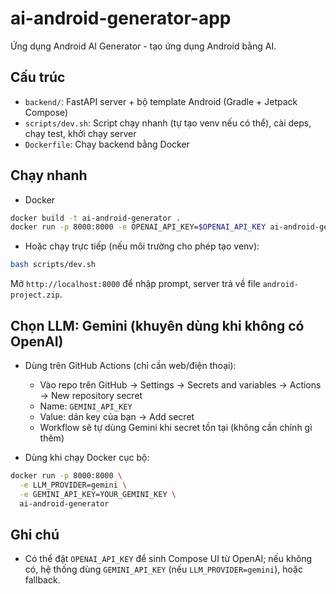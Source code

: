# ai-android-generator-app
Ứng dụng Android AI Generator - tạo ứng dụng Android bằng AI.

## Cấu trúc
- `backend/`: FastAPI server + bộ template Android (Gradle + Jetpack Compose)
- `scripts/dev.sh`: Script chạy nhanh (tự tạo venv nếu có thể), cài deps, chạy test, khởi chạy server
- `Dockerfile`: Chạy backend bằng Docker

## Chạy nhanh
- Docker

```bash
docker build -t ai-android-generator .
docker run -p 8000:8000 -e OPENAI_API_KEY=$OPENAI_API_KEY ai-android-generator
```

- Hoặc chạy trực tiếp (nếu môi trường cho phép tạo venv):

```bash
bash scripts/dev.sh
```

Mở `http://localhost:8000` để nhập prompt, server trả về file `android-project.zip`.

## Chọn LLM: Gemini (khuyên dùng khi không có OpenAI)
- Dùng trên GitHub Actions (chỉ cần web/điện thoại):
  - Vào repo trên GitHub → Settings → Secrets and variables → Actions → New repository secret
  - Name: `GEMINI_API_KEY`
  - Value: dán key của bạn → Add secret
  - Workflow sẽ tự dùng Gemini khi secret tồn tại (không cần chỉnh gì thêm)

- Dùng khi chạy Docker cục bộ:
```bash
docker run -p 8000:8000 \
  -e LLM_PROVIDER=gemini \
  -e GEMINI_API_KEY=YOUR_GEMINI_KEY \
  ai-android-generator
```

## Ghi chú
- Có thể đặt `OPENAI_API_KEY` để sinh Compose UI từ OpenAI; nếu không có, hệ thống dùng `GEMINI_API_KEY` (nếu `LLM_PROVIDER=gemini`), hoặc fallback.
